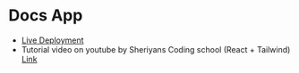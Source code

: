 # Docs App 

- [Live Deployment](https://docs-sheryians.netlify.app/)
- Tutorial video on youtube by Sheriyans Coding school (React + Tailwind) [Link](https://youtu.be/syHGmY75pfs?si=Th2AUKuJ1SuRDS3_) 
